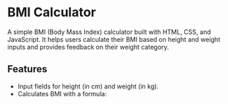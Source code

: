 # BMI Calculator

A simple BMI (Body Mass Index) calculator built with HTML, CSS, and JavaScript. It helps users calculate their BMI based on height and weight inputs and provides feedback on their weight category.

## Features
- Input fields for height (in cm) and weight (in kg).
- Calculates BMI with a formula: 
